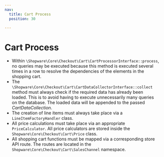 ```yaml
---
nav:
  title: Cart Process
  position: 30

---
```


# Cart Process

* Within `\Shopware\Core\Checkout\Cart\CartProcessorInterface::process`, no queries may be executed because this method is executed several times in a row to resolve the dependencies of the elements in the shopping cart.
* The `\Shopware\Core\Checkout\Cart\CartDataCollectorInterface::collect` method must always check if the required data has already been loaded. This is to avoid having to execute unnecessarily many queries on the database. The loaded data will be appended to the passed *CartDataCollection*.
* The creation of line items must always take place via a `LineItemFactoryHandler` class.
* All price calculations must take place via an appropriate `PriceCalculator`. All price calculators are stored inside the `Shopware\Core\Checkout\Cart\Price` class.
* All shopping cart functions must be mapped via a corresponding store API route. The routes are located in the `Shopware\Core\Checkout\Cart\SalesChannel` namespace.
